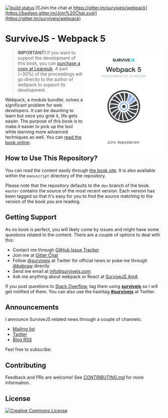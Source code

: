 [![build status](https://secure.travis-ci.org/survivejs/webpack-book.svg)](https://secure.travis-ci.org/survivejs/webpack-book) [![Join the chat at https://gitter.im/survivejs/webpack](https://badges.gitter.im/Join%20Chat.svg)](https://gitter.im/survivejs/webpack)

# SurviveJS - Webpack 5

<img align="right" width="255" height="330" src="manuscript/images/title_page_small.png" />

> **IMPORTANT!** If you want to support the development of this book, you can [purchase a copy at Leanpub](https://leanpub.com/survivejs-webpack). A part (~30%) of the proceedings will go directly to the author of webpack to support its development.

Webpack, a module bundler, solves a significant problem for web developers. It can be daunting to learn but once you grok it, life gets easier. The purpose of this book is to make it easier to pick up the tool while learning more advanced techniques as well. You can [read the book online](http://survivejs.com/webpack/introduction/).

## How to Use This Repository?

You can read the content easily through [the book site](https://survivejs.com/webpack/introduction/). It is also available within the `manuscript` directory of the repository.

Please note that the repository defaults to the `dev` branch of the book. `master` contains the source of the most recent version. Each version has been tagged so that it's easy for you to find the source matching to the version of the book you are reading.

## Getting Support

As no book is perfect, you will likely come by issues and might have some questions related to the content. There are a couple of options to deal with this:

- Contact me through [GitHub Issue Tracker](https://github.com/survivejs/webpack/issues)
- Join me at [Gitter Chat](https://gitter.im/survivejs/webpack)
- Follow [@survivejs](https://twitter.com/survivejs) at Twitter for official news or poke me through [@bebraw](https://twitter.com/bebraw) directly
- Send me email at [info@survivejs.com](mailto:info@survivejs.com)
- Ask me anything about webpack or React at [SurviveJS AmA](https://github.com/survivejs/ama/issues)

If you post questions to [Stack Overflow](https://stackoverflow.com/search?q=survivejs), tag them using [**survivejs**](https://stackoverflow.com/questions/tagged/survivejs) so I will get notified of them. You can also use the hashtag [**#survivejs**](https://twitter.com/hashtag/survivejs?src=hash) at Twitter.

## Announcements

I announce SurviveJS related news through a couple of channels:

- [Mailing list](https://eepurl.com/bth1v5)
- [Twitter](https://twitter.com/survivejs)
- [Blog RSS](https://survivejs.com/atom.xml)

Feel free to subscribe.

## Contributing

Feedback and PRs are welcome! See [_CONTRIBUTING.md_](CONTRIBUTING.md) for more information.

## License

<a rel="license" href="https://creativecommons.org/licenses/by-nc-nd/3.0/"><img alt="Creative Commons License" style="border-width:0" src="https://i.creativecommons.org/l/by-nc-nd/3.0/88x31.png" /></a>
